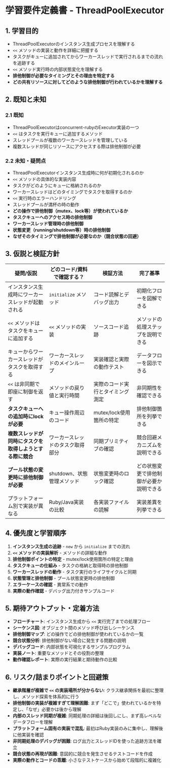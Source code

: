 # 学習要件定義書 - ThreadPoolExecutor

## 1. 学習目的
- ThreadPoolExecutorのインスタンス生成プロセスを理解する
- `<<` メソッドの実装と動作を詳細に把握する
- タスクがキューに追加されてからワーカースレッドで実行されるまでの流れを追跡する
- `<<` メソッド実行時の内部状態変化を理解する
- **排他制御が必要なタイミングとその理由を特定する**
- **どの共有リソースに対してどのような排他制御が行われているかを理解する**

## 2. 既知と未知

### 2.1 既知
- ThreadPoolExecutorはconcurrent-rubyのExecutor実装の一つ
- `<<` はタスクを実行キューに追加するメソッド
- スレッドプールが複数のワーカースレッドを管理している
- 複数スレッドが同じリソースにアクセスする際は排他制御が必要

### 2.2 未知・疑問点
- ThreadPoolExecutorインスタンス生成時に何が初期化されるのか
- `<<` メソッドの具体的な実装内容
- タスクがどのようにキューに格納されるのか
- ワーカースレッドはどのタイミングでタスクを取得するのか
- `<<` 実行時のエラーハンドリング
- スレッドプールが満杯の時の動作
- **どの操作で排他制御（mutex、lock等）が使われているか**
- **タスクキューへのアクセス時の排他制御**
- **ワーカースレッド管理時の排他制御**
- **状態変更（running/shutdown等）時の排他制御**
- **なぜそのタイミングで排他制御が必要なのか（競合状態の回避）**

## 3. 仮説と検証方針

| 疑問/仮説 | どのコード/資料で確認する？ | 検証方法 | 完了基準 |
|-----------|------------------------------|----------|----------|
| インスタンス生成時にワーカースレッドが起動される | `initialize` メソッド | コード読解とデバッグ出力 | 初期化フローを図解できる |
| `<<` メソッドはタスクをキューに追加する | `<<` メソッドの実装 | ソースコード追跡 | メソッドの処理ステップを説明できる |
| キューからワーカースレッドがタスクを取得する | ワーカースレッドのメインループ | 実装確認と実際の動作テスト | データフローを図示できる |
| `<<` は非同期で即座に制御を返す | メソッドの戻り値と実行時間 | 実際のコード実行とタイミング測定 | 非同期性を確認できる |
| **タスクキューへの追加時にlockが必要** | キュー操作周辺のコード | mutex/lock使用箇所の特定 | 排他制御箇所を列挙できる |
| **複数スレッドが同時にタスクを取得しようとする際に競合** | ワーカースレッドのタスク取得部分 | 同期プリミティブの確認 | 競合回避メカニズムを説明できる |
| **プール状態の変更時に排他制御が必要** | shutdown、状態管理メソッド | 状態変更時のロック確認 | どの状態変更で排他制御が必要か説明できる |
| プラットフォーム別で実装が異なる | Ruby/Java実装の比較 | 各実装ファイルの読解 | 実装差異を列挙できる |

## 4. 優先度と学習順序

1. **インスタンス生成の追跡** - `new` から `initialize` までの流れ
2. **`<<` メソッドの実装解析** - メソッドの詳細な動作
3. **排他制御ポイントの特定** - mutex/lock使用箇所の特定と理由
4. **タスクキューの仕組み** - タスクの格納と取得時の排他制御
5. **ワーカースレッドの動作** - タスク実行のライフサイクルと同期
6. **状態管理と排他制御** - プール状態変更時の排他制御
7. **エラーケースの確認** - 異常系での動作
8. **実際の動作確認** - デバッグ出力付きサンプルコード

## 5. 期待アウトプット・定着方法

- **フローチャート**: インスタンス生成から `<<` 実行完了までの処理フロー
- **シーケンス図**: オブジェクト間のメソッド呼び出しシーケンス
- **排他制御マップ**: どの操作でどの排他制御が使われているかの一覧
- **競合状態分析**: 排他制御がない場合に発生する問題の説明
- **デバッグコード**: 内部状態を可視化するサンプルプログラム
- **実装ノート**: 重要なメソッドとその役割の整理
- **動作確認レポート**: 実際の実行結果と期待動作の比較

## 6. リスク/詰まりポイントと回避策

- **継承階層が複雑で `<<` の実装場所が分からない**: クラス継承関係を最初に整理し、メソッド探索を体系的に行う
- **排他制御の実装が複雑すぎて理解困難**: まず「どこで」使われているかを特定し、「なぜ」必要かは後から理解
- **内部のスレッド同期が複雑**: 同期処理の詳細は後回しにし、まず高レベルなデータフローを理解
- **プラットフォーム固有の実装で混乱**: 最初はRuby実装のみに集中し、理解後に他実装を確認
- **非同期処理のデバッグが困難**: ログ出力とスレッドIDを使った追跡方法を確立
- **競合状態の再現が困難**: 意図的に競合を発生させるテストコードを作成
- **実際の動作とコードの乖離**: 小さなテストケースから始めて段階的に複雑化